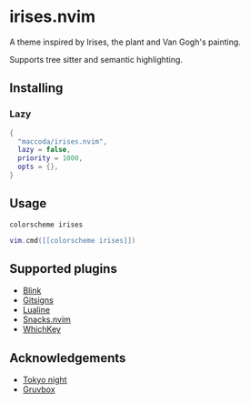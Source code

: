 # irises.nvim

A theme inspired by Irises, the plant and Van Gogh's painting.

Supports tree sitter and semantic highlighting.

## Installing

### Lazy

```lua
{
  "maccoda/irises.nvim",
  lazy = false,
  priority = 1000,
  opts = {},
}
```

## Usage

```vim
colorscheme irises
```

```lua
vim.cmd([[colorscheme irises]])
```

## Supported plugins

- [Blink](https://github.com/Saghen/blink.lua)
- [Gitsigns](https://github.com/lewis6991/gitsigns.nvim)
- [Lualine](https://github.com/nvim-lualine/lualine.nvim)
- [Snacks.nvim](https://github.com/folke/snacks.nvim)
- [WhichKey](https://github.com/folke/which-key.nvim)

## Acknowledgements

- [Tokyo night](https://github.com/folke/tokyonight.nvim/tree/main)
- [Gruvbox](https://github.com/ellisonleao/gruvbox.nvim/tree/main)

